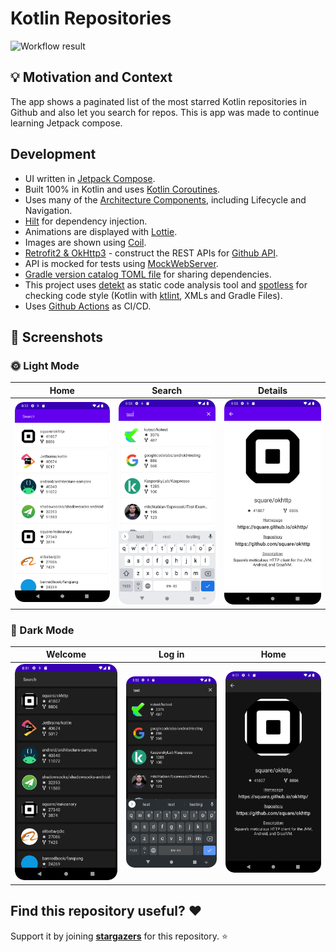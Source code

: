 # Kotlin Repositories

![Workflow result](https://github.com/matiascalvo/compose-kotlin-repositories/workflows/CI/badge.svg)


## :bulb: Motivation and Context

The app shows a paginated list of the most starred Kotlin repositories in Github and also let you search for repos.
This is app was made to continue learning Jetpack compose.

## Development

* UI written in [Jetpack Compose](https://developer.android.com/jetpack/compose).
* Built 100% in Kotlin and uses [Kotlin Coroutines](https://kotlinlang.org/docs/reference/coroutines/coroutines-guide.html).
* Uses many of the [Architecture Components](https://developer.android.com/topic/libraries/architecture/), including Lifecycle and Navigation.
* [Hilt](https://dagger.dev/hilt/) for dependency injection.
* Animations are displayed with [Lottie](https://airbnb.io/lottie/).
* Images are shown using [Coil](https://coil-kt.github.io/coil/).
* [Retrofit2 & OkHttp3](https://github.com/square/retrofit) - construct the REST APIs for [Github API](https://docs.github.com/es/rest).
* API is mocked for tests using [MockWebServer](https://github.com/square/okhttp/tree/master/mockwebserver).
* [Gradle version catalog TOML file](https://docs.gradle.org/current/userguide/platforms.html) for sharing dependencies.
* This project uses [detekt](https://detekt.dev/) as static code analysis tool and
  [spotless](https://github.com/diffplug/spotless) for checking code style
  (Kotlin with [ktlint](https://github.com/pinterest/ktlint), XMLs and Gradle Files).
* Uses [Github Actions](https://github.com/features/actions) as CI/CD.


## :camera_flash: Screenshots

### 🌞 Light Mode
Home | Search | Details
--- | --- | --- |
<img src="/screenshots/home_light.png" width="260"> | <img src="/screenshots/search_light.png" width="260"> | <img src="/screenshots/details_light.png" width="260">

### 🌚 Dark Mode
Welcome | Log in | Home
--- | --- | --- |
<img src="/screenshots/home_dark.png" width="260"> | <img src="/screenshots/search_dark.png" width="260"> | <img src="/screenshots/details_dark.png" width="260">


## Find this repository useful? :heart:
Support it by joining __[stargazers](https://github.com/matiascalvo/compose-kotlin-repositories/stargazers)__ for this repository. :star:
